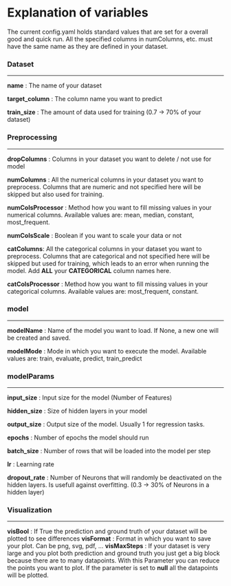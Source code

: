 # Explanation of variables
The current config.yaml holds standard values that are set for a overall good and quick run. All the specified columns in numColumns, etc. must have the same name as they are defined in your dataset.
### Dataset
---
**name** : The name of your dataset

**target_column** : The column name you want to predict

**train_size** : The amount of data used for training (0.7 -> 70% of your dataset)

### Preprocessing
---
**dropColumns** : Columns in your dataset you want to delete / not use for model

**numColumns** : All the numerical columns in your dataset you want to preprocess. Columns that are numeric and not specified here will be skipped but also used for training.

**numColsProcessor** : Method how you want to fill missing values in your numerical columns. Available values are: mean, median, constant, most_frequent.

**numColsScale** : Boolean if you want to scale your data or not

**catColumns**: All the categorical columns in your dataset you want to preprocess. Columns that are categorical and not specified here will be skipped but used for training, which leads to an error when running the model. Add **ALL** your **CATEGORICAL** column names here.

**catColsProcessor** : Method how you want to fill missing values in your categorical columns. Available values are: most_frequent, constant.

### model
---
**modelName** : Name of the model you want to load. If None, a new one will be created and saved.

**modelMode** : Mode in which you want to execute the model. Available values are: train, evaluate, predict, train_predict

### modelParams
---
**input_size** : Input size for the model (Number of Features)

**hidden_size** : Size of hidden layers in your model

**output_size** : Output size of the model. Usually 1 for regression tasks.

**epochs** : Number of epochs the model should run

**batch_size** : Number of rows that will be loaded into the model per step

**lr** : Learning rate

**dropout_rate** : Number of Neurons that will randomly be deactivated on the hidden layers. Is usefull against overfitting. (0.3 -> 30% of Neurons in a hidden layer)

### Visualization
---
**visBool** : If True the prediction and ground truth of your dataset will be plotted to see differences
**visFormat** : Format in which you want to save your plot. Can be png, svg, pdf, ...
**visMaxSteps** : If your dataset is very large and you plot both prediction and ground truth you just get a big block because there are to many datapoints. With this Parameter you can reduce the points you want to plot. If the parameter is set to **null** all the datapoints will be plotted.

